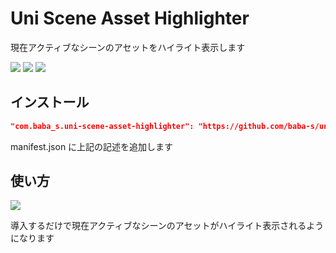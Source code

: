 # Uni Scene Asset Highlighter

現在アクティブなシーンのアセットをハイライト表示します  

![](https://img.shields.io/badge/Unity-2018.4%2B-red.svg)
![](https://img.shields.io/badge/.NET-4.x-orange.svg)
[![](https://img.shields.io/github/license/baba-s/uni-scene-asset-highlighter.svg)](https://github.com/baba-s/uni-scene-asset-highlighter/blob/master/LICENSE)

## インストール

```json
"com.baba_s.uni-scene-asset-highlighter": "https://github.com/baba-s/uni-scene-asset-highlighter.git",
```

manifest.json に上記の記述を追加します  

## 使い方

![](https://cdn-ak.f.st-hatena.com/images/fotolife/b/baba_s/20190928/20190928201703.png)

導入するだけで現在アクティブなシーンのアセットがハイライト表示されるようになります  